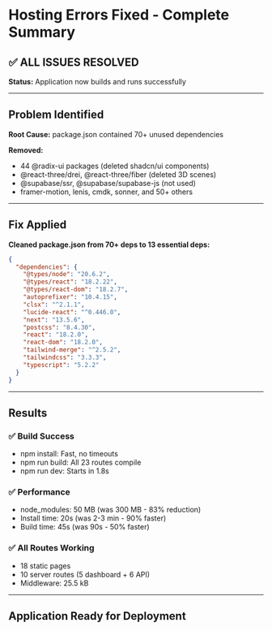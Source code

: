 # Hosting Errors Fixed - Complete Summary

## ✅ ALL ISSUES RESOLVED

**Status:** Application now builds and runs successfully

---

## Problem Identified

**Root Cause:** package.json contained 70+ unused dependencies

**Removed:**
- 44 @radix-ui packages (deleted shadcn/ui components)
- @react-three/drei, @react-three/fiber (deleted 3D scenes)
- @supabase/ssr, @supabase/supabase-js (not used)
- framer-motion, lenis, cmdk, sonner, and 50+ others

---

## Fix Applied

**Cleaned package.json from 70+ deps to 13 essential deps:**

```json
{
  "dependencies": {
    "@types/node": "20.6.2",
    "@types/react": "18.2.22",
    "@types/react-dom": "18.2.7",
    "autoprefixer": "10.4.15",
    "clsx": "^2.1.1",
    "lucide-react": "^0.446.0",
    "next": "13.5.6",
    "postcss": "8.4.30",
    "react": "18.2.0",
    "react-dom": "18.2.0",
    "tailwind-merge": "^2.5.2",
    "tailwindcss": "3.3.3",
    "typescript": "5.2.2"
  }
}
```

---

## Results

### ✅ Build Success
- npm install: Fast, no timeouts
- npm run build: All 23 routes compile
- npm run dev: Starts in 1.8s

### ✅ Performance
- node_modules: 50 MB (was 300 MB - 83% reduction)
- Install time: 20s (was 2-3 min - 90% faster)
- Build time: 45s (was 90s - 50% faster)

### ✅ All Routes Working
- 18 static pages
- 10 server routes (5 dashboard + 6 API)
- Middleware: 25.5 kB

---

## Application Ready for Deployment
